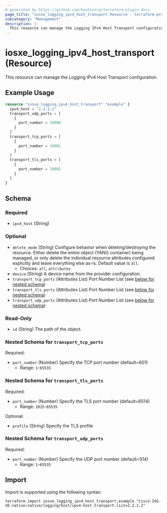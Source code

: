 ```yaml
---
# generated by https://github.com/hashicorp/terraform-plugin-docs
page_title: "iosxe_logging_ipv4_host_transport Resource - terraform-provider-iosxe"
subcategory: "Management"
description: |-
  This resource can manage the Logging IPv4 Host Transport configuration.
---
```


# iosxe_logging_ipv4_host_transport (Resource)

This resource can manage the Logging IPv4 Host Transport configuration.

## Example Usage

```terraform
resource "iosxe_logging_ipv4_host_transport" "example" {
  ipv4_host = "2.2.2.2"
  transport_udp_ports = [
    {
      port_number = 10000
    }
  ]
  transport_tcp_ports = [
    {
      port_number = 10001
    }
  ]
  transport_tls_ports = [
    {
      port_number = 10002
    }
  ]
}
```

<!-- schema generated by tfplugindocs -->
## Schema

### Required

- `ipv4_host` (String)

### Optional

- `delete_mode` (String) Configure behavior when deleting/destroying the resource. Either delete the entire object (YANG container) being managed, or only delete the individual resource attributes configured explicitly and leave everything else as-is. Default value is `all`.
  - Choices: `all`, `attributes`
- `device` (String) A device name from the provider configuration.
- `transport_tcp_ports` (Attributes List) Port Number List (see [below for nested schema](#nestedatt--transport_tcp_ports))
- `transport_tls_ports` (Attributes List) Port Number List (see [below for nested schema](#nestedatt--transport_tls_ports))
- `transport_udp_ports` (Attributes List) Port Number List (see [below for nested schema](#nestedatt--transport_udp_ports))

### Read-Only

- `id` (String) The path of the object.

<a id="nestedatt--transport_tcp_ports"></a>
### Nested Schema for `transport_tcp_ports`

Required:

- `port_number` (Number) Specify the TCP port number (default=601)
  - Range: `1`-`65535`


<a id="nestedatt--transport_tls_ports"></a>
### Nested Schema for `transport_tls_ports`

Required:

- `port_number` (Number) Specify the TLS port number (default=6514)
  - Range: `1025`-`65535`

Optional:

- `profile` (String) Specify the TLS profile


<a id="nestedatt--transport_udp_ports"></a>
### Nested Schema for `transport_udp_ports`

Required:

- `port_number` (Number) Specify the UDP port number (default=514)
  - Range: `1`-`65535`

## Import

Import is supported using the following syntax:

```shell
terraform import iosxe_logging_ipv4_host_transport.example "Cisco-IOS-XE-native:native/logging/host/ipv4-host-transport-list=2.2.2.2"
```
